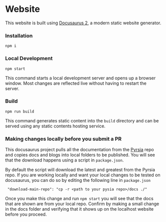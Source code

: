 # Website

This website is built using [Docusaurus 2](https://docusaurus.io/), a modern static website generator.

### Installation

```
npm i
```

### Local Development

```
npm start
```

This command starts a local development server and opens up a browser window. Most changes are reflected live without having to restart the server.

### Build

```
npm run build
```

This command generates static content into the `build` directory and can be served using any static contents hosting service.

### Making changes locally before you submit a PR

This docusaurus project pulls all the documentation from the [Pyrsia](github.com/pyrsia/pyrsia) repo and copies docs and blogs into local folders
to be published. You will see that the download happens using a script in `package.json`.

By default the script will download the latest and greatest from the Pyrsia repo. If you are working locally and want your local changes to be tested on docusaurus, you can do so by editing the following line in `package.json`

```
 "download-main-repo": "cp -r <path to your pysia repo>/docs ./"
```

Once you make this change and run `npm start` you will see that the docs that are shown are from your local repo. Confirm by making a small change in the docs folder and verifying that it shows up on the localhost website before you proceed.
